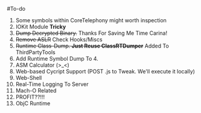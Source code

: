 #To-do
1.	Some symbols within CoreTelephony might worth inspection
2.	IOKit Module **Tricky**
3.	~~Dump Decrypted Binary.~~ Thanks For Saving Me Time Carina!
4.	~~Remove ASLR~~ Check Hooks/Miscs
5.	~~Runtime Class-Dump. **Just Reuse ClassRTDumper**~~ Added To ThirdPartyTools
6.	Add Runtime Symbol Dump To 4.
7.	ASM Calculator (>_<)
8.	Web-based Cycript Support (POST .js to Tweak. We'll execute it locally)
9.	Web-Shell
10.	Real-Time Logging To Server
11. Mach-O Related
12.	PROFIT??!!!
13.	ObjC Runtime
